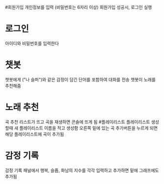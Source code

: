 #회원가입
개인정보를 입력 (비밀번호는 6자리 이상)
회원가입 성공시, 로그인 실행
# 로그인
아이디와 비밀번호를 입력한다
# 챗봇
챗봇에게 ("나 슬퍼")와 같은 감정이 담긴 단어를 포함하여 대화를 전송
챗봇이 노래를 추천해줌
# 노래 추천
곡 추천 리스트가 뜨고 곡을 재생하면 콘솔에 뜨게 됨
#플레이리스트
플레이리스트 생성할때 새 플레이리스트 이름을 적고 생성함
오른쪽 밑에 있는 곡 추가버튼을 누르게 되면 해당 플레이리스트에 곡이 추가됨
# 감정 기록
감정 기록 패널에서 행복, 슬픔, 화남의 지수를 각각 입력하고 추가하면 밑에 그래프에도 추가됨
 
